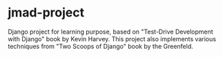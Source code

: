 # jmad-project
Django project for learning purpose, based on "Test-Drive Development with Django" book by Kevin Harvey.
This project also implements various techniques from "Two Scoops of Django" book by the Greenfeld.
